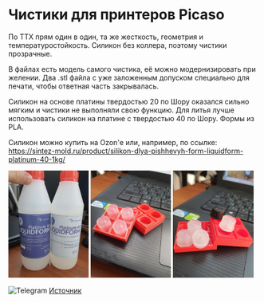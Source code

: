 # Чистики для принтеров Picaso

По ТТХ прям один в один, та же жесткость, геометрия и температуростойкость. 
Силикон без коллера, поэтому чистики прозрачные.

В файлах есть модель самого чистика, её можно модернизировать при желении.
Два .stl файла с уже заложенным допуском специально для печати, чтобы ответная часть закрывалась.

Силикон на основе платины твердостью 20 по Шору оказался сильно мягким и чистики не выполняли свою функцию.
Для литья лучше использовать силикон на платине с твердостью 40 по Шору.
Формы из PLA.

Силикон можно купить на Ozon'е или, например, по ссылке: https://sintez-mold.ru/product/silikon-dlya-pishhevyh-form-liquidform-platinum-40-1kg/

<p float="left">
  <img src="./img/Photo_silicone_0.jpg" width="32%" title="Силикон"/>
  <img src="./img/Photo_silicone_1.jpg" width="32%" title="Форма_для_литья_0"/> 
  <img src="./img/Photo_silicone_2.jpg" width="32%" title="Форма_для_литья_1"/>
</p>

<picture><source media="(prefers-color-scheme: dark)" srcset="https://cdn.simpleicons.org/telegram/white"> <source media="(prefers-color-scheme: light)" srcset="https://cdn.simpleicons.org/telegram/black"> <img src="https://cdn.simpleicons.org/telegram/.svg" alt="Telegram" alight=left height="20" width="20"></picture> [Источник](https://t.me/Picaso3dUnofficial/239314)
